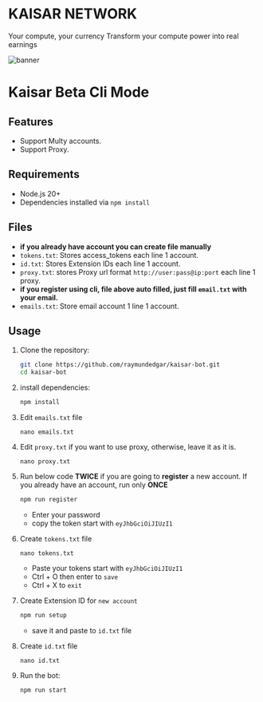 # KAISAR NETWORK

Your compute, your currency
Transform your compute power into real earnings

![banner](image.png)

# Kaisar Beta Cli Mode

## Features

- Support Multy accounts.
- Support Proxy.

## Requirements

- Node.js 20+
- Dependencies installed via `npm install`

## Files

- **if you already have account you can create file manually**
- `tokens.txt`: Stores access_tokens each line 1 account.
- `id.txt`: Stores Extension IDs each line 1 account.
- `proxy.txt`: stores Proxy url format `http://user:pass@ip:port` each line 1 proxy.
- **if you register using cli, file above auto filled, just fill `email.txt` with your email.**
- `emails.txt`: Store email account 1 line 1 account.

## Usage

1. Clone the repository:
   ```bash
   git clone https://github.com/raymundedgar/kaisar-bot.git
   cd kaisar-bot
   ```
2. install dependencies:
   ```bash
   npm install
   ```
3. Edit `emails.txt` file
   ```
   nano emails.txt
   ```

4. Edit `proxy.txt` if you want to use proxy, otherwise, leave it as it is.
   ```
   nano proxy.txt
   ```

5. Run below code **TWICE** if you are going to **register** a new account. If you already have an account, run only **ONCE**
   ```bash
   npm run register
   ```
   * Enter your password
   * copy the token start with `eyJhbGciOiJIUzI1`
     
6. Create `tokens.txt` file
   ```
   nano tokens.txt
   ```
   * Paste your tokens start with `eyJhbGciOiJIUzI1`
   * Ctrl + O then enter to `save`
   * Ctrl + X to `exit`
  
7. Create Extension ID for `new account`
   ```bash
   npm run setup
   ```
   * save it and paste to `id.txt` file
   
8. Create `id.txt` file
   ```
   nano id.txt
   ```
     
9. Run the bot:
   ```bash
   npm run start
   ```
